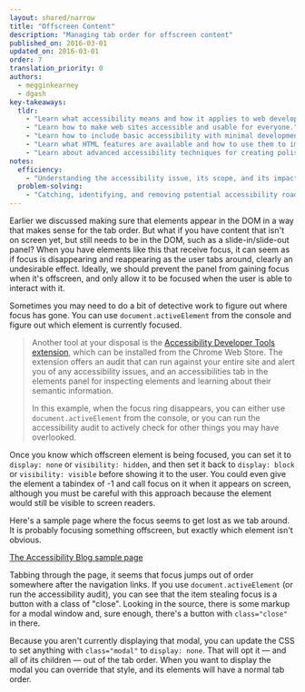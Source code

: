 ```yaml
---
layout: shared/narrow
title: "Offscreen Content"
description: "Managing tab order for offscreen content"
published_on: 2016-03-01
updated_on: 2016-03-01
order: 7
translation_priority: 0
authors:
  - megginkearney
  - dgash
key-takeaways:
  tldr: 
    - "Learn what accessibility means and how it applies to web development."
    - "Learn how to make web sites accessible and usable for everyone."
    - "Learn how to include basic accessibility with minimal development impace."
    - "Learn what HTML features are available and how to use them to improve accessibility."
    - "Learn about advanced accessibility techniques for creating polished accessibility experiences."
notes:
  efficiency:
    - "Understanding the accessibility issue, its scope, and its impact can make you a better web developer."
  problem-solving:
    - "Catching, identifying, and removing potential accessibility roadblocks before they happen can improve your development process and reduce maintenance requirements."
---
```


Earlier we discussed making sure that elements appear in the DOM in a way that makes sense for the tab order. But what if you have content that isn't on screen yet, but still needs to be in the DOM, such as a slide-in/slide-out panel? When you have elements like this that receive focus, it can seem as if focus is disappearing and reappearing as the user tabs around, clearly an undesirable effect. Ideally, we should prevent the panel from gaining focus when it's offscreen, and only allow it to be focused when the user is able to interact with it.

Sometimes you may need to do a bit of detective work to figure out where focus has gone. You can use `document.activeElement` from the console and figure out which element is currently focused. 

>Another tool at your disposal is the [Accessibility Developer Tools extension](https://chrome.google.com/webstore/search/accessibility%20developer%20tools), which can be installed from the Chrome Web Store. The extension offers an audit that can run against your entire site and alert you of any accessibility issues, and an accessibilities tab in the elements panel for inspecting elements and learning about their semantic information.
>
>In this example, when the focus ring disappears, you can either use `document.activeElement` from the console, or you can run the accessibility audit to actively check for other things you may have overlooked.

Once you know which offscreen element is being focused, you can set it to `display: none` or `visibility: hidden`, and then set it back to `display: block` or `visibility: visible` before showing it to the user. You could even give the element a tabindex of -1 and call focus on it when it appears on screen, although you must be careful with this approach because the element would still be visible to screen readers.

Here's a sample page where the focus seems to get lost as we tab around. It is probably focusing something offscreen, but exactly which element isn't obvious.

[The Accessibility Blog sample page](http://robdodson.github.io/udacity-a11y/lesson2-focus/04-offscreen-content/)

Tabbing through the page, it seems that focus jumps out of order somewhere after the navigation links. If you use `document.activeElement` (or run the accessibility audit), you can see that the item stealing focus is a button with a class of "close". Looking in the source, there is some markup for a modal window and, sure enough, there's a button with `class="close"` in there. 

Because you aren't currently displaying that modal, you can update the CSS to set anything with `class="modal"` to `display: none`. That will opt it &mdash; and all of its children &mdash; out of the tab order. When you want to display the modal you can override that style, and its elements will have a normal tab order.

